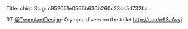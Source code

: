 Title: chirp
Slug: c952051e0566b630b260c23cc5d732ba

RT <a href="http://twitter.com/TremulantDesign">@TremulantDesign</a>: Olympic divers on the toilet <a href="http://t.co/n93aAvyj">http://t.co/n93aAvyj</a>
